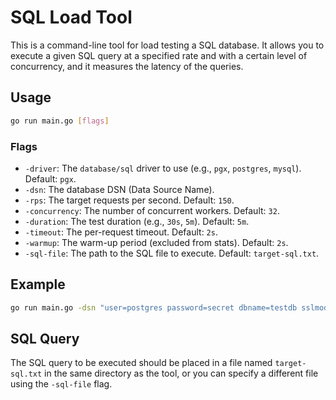 # SQL Load Tool

This is a command-line tool for load testing a SQL database. It allows you to execute a given SQL query at a specified rate and with a certain level of concurrency, and it measures the latency of the queries.

## Usage

```sh
go run main.go [flags]
```

### Flags

*   `-driver`: The `database/sql` driver to use (e.g., `pgx`, `postgres`, `mysql`). Default: `pgx`.
*   `-dsn`: The database DSN (Data Source Name).
*   `-rps`: The target requests per second. Default: `150`.
*   `-concurrency`: The number of concurrent workers. Default: `32`.
*   `-duration`: The test duration (e.g., `30s`, `5m`). Default: `5m`.
*   `-timeout`: The per-request timeout. Default: `2s`.
*   `-warmup`: The warm-up period (excluded from stats). Default: `2s`.
*   `-sql-file`: The path to the SQL file to execute. Default: `target-sql.txt`.

## Example

```sh
go run main.go -dsn "user=postgres password=secret dbname=testdb sslmode=disable" -rps 200 -concurrency 64 -duration 1m
```

## SQL Query

The SQL query to be executed should be placed in a file named `target-sql.txt` in the same directory as the tool, or you can specify a different file using the `-sql-file` flag.
